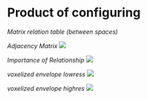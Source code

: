# Product of configuring
*Matrix relation table (between spaces)* 


*Adjacency Matrix*
<img src='docs/img/adjacency_matrix_chart.jpg'>

*Importance of Relationship*
<img src='docs/img/adjacency_matrix_chart.jpg'>

*voxelized envelope lowress*
<img src='docs/img/voxelization_lowres1.jpg'>

*voxelized envelope highres*
<img src='docs/img/voxelization_highres2.jpg'>
